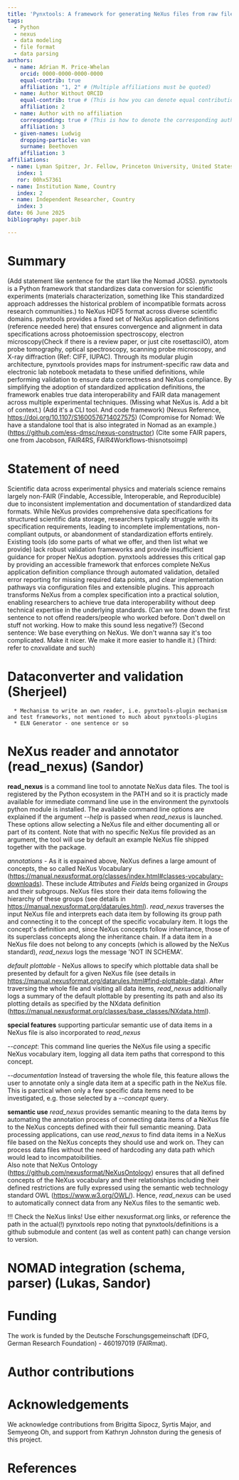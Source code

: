 ```yaml
---
title: 'Pynxtools: A framework for generating NeXus files from raw file formats.'
tags:
  - Python
  - nexus
  - data modeling
  - file format
  - data parsing
authors:
  - name: Adrian M. Price-Whelan
    orcid: 0000-0000-0000-0000
    equal-contrib: true
    affiliation: "1, 2" # (Multiple affiliations must be quoted)
  - name: Author Without ORCID
    equal-contrib: true # (This is how you can denote equal contributions between multiple authors)
    affiliation: 2
  - name: Author with no affiliation
    corresponding: true # (This is how to denote the corresponding author)
    affiliation: 3
  - given-names: Ludwig
    dropping-particle: van
    surname: Beethoven
    affiliation: 3
affiliations:
 - name: Lyman Spitzer, Jr. Fellow, Princeton University, United States
   index: 1
   ror: 00hx57361
 - name: Institution Name, Country
   index: 2
 - name: Independent Researcher, Country
   index: 3
date: 06 June 2025
bibliography: paper.bib

---
```


# Summary

(Add statement like sentence for the start like the Nomad JOSS). pynxtools is a Python framework that standardizes data conversion for scientific experiments (materials characterization, something like This standardized approach addresses the historical problem of incompatible formats across research communities.) to NeXus HDF5 format across diverse scientific domains. pynxtools provides a fixed set of NeXus application definitions (reference needed here) that ensures convergence and alignment in data specifications across photoemission spectroscopy, electron microscopy(Check if there is a review paper, or just cite rosettasciIO), atom probe tomography, optical spectroscopy, scanning probe microscopy, and X-ray diffraction (Ref: CIFF, IUPAC). Through its modular plugin architecture, pynxtools provides maps for instrument-specific raw data and electronic lab notebook metadata to these unified definitions, while performing validation to ensure data correctness and NeXus compliance. By simplifying the adoption of standardized application definitions, the framework enables true data interoperability and FAIR data management across multiple experimental techniques.
(Missing what NeXus is. Add a bit of context.)
(Add it's a CLI tool. And code framework)
(Nexus Reference, https://doi.org/10.1107/S1600576714027575)
(Compromise for Nomad: We have a standalone tool that is also integrated in Nomad as an example.)
(https://github.com/ess-dmsc/nexus-constructor)
(Cite some FAIR papers, one from Jacobson, FAIR4RS, FAIR4Workflows-thisnotsoimp)



# Statement of need

Scientific data across experimental physics and materials science remains largely non-FAIR (Findable, Accessible, Interoperable, and Reproducible) due to inconsistent implementation and documentation of standardized data formats. While NeXus provides comprehensive data specifications for structured scientific data storage, researchers typically struggle with its specification requirements, leading to incomplete implementations, non-compliant outputs, or abandonment of standardization efforts entirely. Existing tools (do some parts of what we offer, and then list what we provide) lack robust validation frameworks and provide insufficient guidance for proper NeXus adoption. pynxtools addresses this critical gap by providing an accessible framework that enforces complete NeXus application definition compliance through automated validation, detailed error reporting for missing required data points, and clear implementation pathways via configuration files and extensible plugins. This approach transforms NeXus from a complex specification into a practical solution, enabling researchers to achieve true data interoperability without deep technical expertise in the underlying standards.
(Can we tone down the first sentence to not offend readers/people who worked before. Don't dwell on stuff not working. How to make this sound less negative?)
(Second sentence: We base everything on NeXus. We don't wanna say it's too complicated. Make it nicer. We make it more easier to handle it.)
(Third: refer to cnxvalidate and such)

# Dataconverter and validation (Sherjeel)

      * Mechanism to write an own reader, i.e. pynxtools-plugin mechanism and test frameworks, not mentioned to much about pynxtools-plugins
      * ELN Generator - one sentence or so

# NeXus reader and annotator (read\_nexus) (Sandor)

__read_nexus__ is a command line tool to annotate NeXus data files. The tool is registered by the Python ecosystem in the PATH and so it is practicly made available for immediate command line use in the environment the pynxtools python module is installed. The available command line options are explained if the argument _--help_ is passed when _read\_nexus_ is launched. These options allow selecting a NeXus file and either documenting all or part of its content. Note that with no specific NeXus file provided as an argument, the tool will use by default an example NeXus file shipped together with the package.

_annotations -_ As it is expained above, NeXus defines a large amount of concepts, the so called NeXus Vocabulary (https://manual.nexusformat.org/classes/index.html#classes-vocabulary-downloads). These include _Attributes_ and _Fields_ being organized in _Groups_ and their subgroups. NeXus files store their data items following the hierarchy of these groups (see details in https://manual.nexusformat.org/datarules.html). _read\_nexus_ traverses the input NeXus file and interprets each data item by following its group path and connecting it to the concept of the specific vocabulary item. It logs the concept's definition and, since NeXus concepts follow inheritance, those of its superclass concepts along the inheritance chain. If a data item in a NeXus file does not belong to any concepts (which is allowed by the NeXus standard), _read\_nexus_ logs the message 'NOT IN SCHEMA'.  

_default plottable -_ NeXus allows to specify which plottable data shall be presented by default for a given NeXus file (see details in https://manual.nexusformat.org/datarules.html#find-plottable-data). After traversing the whole file and visiting all data items, _read\_nexus_ additionally logs a summary of the default plottable by presenting its path and also its plotting details as specified by the NXdata definition (https://manual.nexusformat.org/classes/base_classes/NXdata.html).  

__special features__ supporting particular semantic use of data items in a NeXus file is also incorporated to _read\_nexus_  

_--concept_: This command line queries the NeXus file using a specific NeXus vocabulary item, logging all data item paths that correspond to this concept.

_--documentation_ Instead of traversing the whole file, this feature allows the user to annotate only a single data item at a specific path in the NeXus file. This is parctical when only a few specific data items need to be investigated, e.g. those selected by a _--concept_ query.   

__semantic use__ _read\_nexus_ provides semantic meaning to the data items by automating the annotation process of connecting data items of a NeXus file to the NeXus concepts defined with their full semantic meaning. Data processing applications, can use _read\_nexus_ to find data items in a NeXus file based on the NeXus concepts they should use and work on. They can process data files without the need of hardcoding any data path which would lead to incompatoibilities.  
Also note that NeXus Ontology (https://github.com/nexusformat/NeXusOntology) ensures that all defined concepts of the NeXus vocabulary and their relationships including their defined restrictions are fully expressed using the semantic web technology standard OWL (https://www.w3.org/OWL/). Hence, _read\_nexus_ can be used to automatically connect data from any NeXus files to the semantic web.

!!! Check the NeXus links! Use either nexusformat.org links, or reference the path in the actual(!) pynxtools repo noting that pynxtools/definitions is a github submodule and content (as well as content path) can change version to version.

# NOMAD integration (schema, parser) (Lukas, Sandor)


# Funding
The work is funded by the Deutsche Forschungsgemeinschaft (DFG, German Research Foundation) - 460197019 (FAIRmat).

# Author contributions

# Acknowledgements

We acknowledge contributions from Brigitta Sipocz, Syrtis Major, and Semyeong
Oh, and support from Kathryn Johnston during the genesis of this project.

# References
